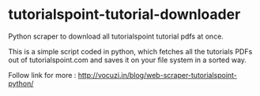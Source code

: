 # tutorialspoint-tutorial-downloader
Python scraper to download all tutorialspoint tutorial pdfs at once.

This is a simple script coded in python, which fetches all the tutorials PDFs out of tutorialspoint.com and saves it on your file system in a sorted way.

Follow link for more : http://vocuzi.in/blog/web-scraper-tutorialspoint-python/
